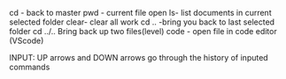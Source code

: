 cd - back to master
pwd - current file open
ls- list documents in current selected folder
clear- clear all work 
cd .. -bring you back to last selected folder
cd ../.. Bring back up two files(level)
code - open file in code editor (VScode)

INPUT: UP arrows and DOWN arrows go through the history of inputed commands
